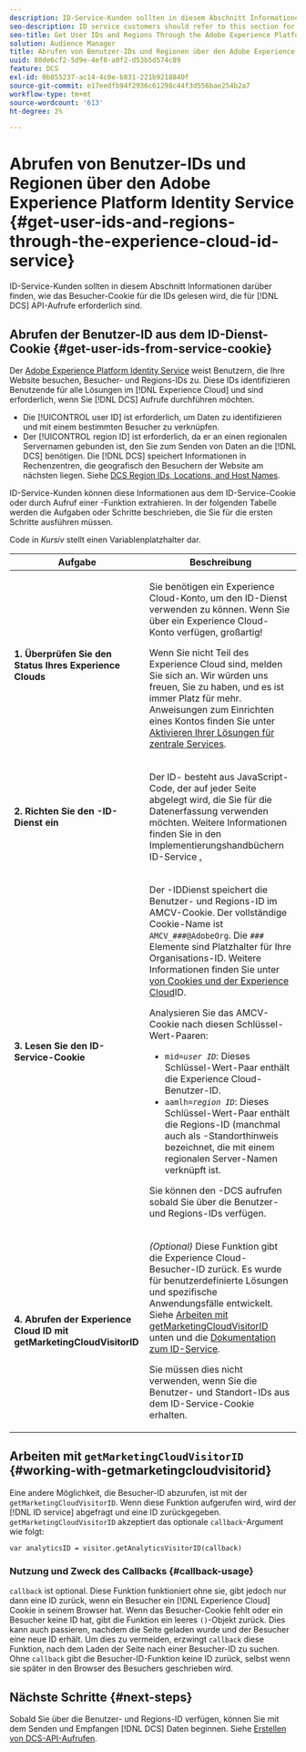 ```yaml
---
description: ID-Service-Kunden sollten in diesem Abschnitt Informationen darüber finden, wie das Besucher-Cookie für die IDs gelesen wird, die für DCS-API-Aufrufe erforderlich sind.
seo-description: ID service customers should refer to this section for information on how to read the visitor cookie for the IDs required to make DCS API calls.
seo-title: Get User IDs and Regions Through the Adobe Experience Platform Identity Service
solution: Audience Manager
title: Abrufen von Benutzer-IDs und Regionen über den Adobe Experience Platform Identity Service
uuid: 80de6cf2-5d9e-4ef8-a0f2-d53b5d574c89
feature: DCS
exl-id: 0b855237-ac14-4c0e-b831-221b9218840f
source-git-commit: e17eedfb94f2936c61298c44f3d556bae254b2a7
workflow-type: tm+mt
source-wordcount: '613'
ht-degree: 2%

---
```


# Abrufen von Benutzer-IDs und Regionen über den Adobe Experience Platform Identity Service {#get-user-ids-and-regions-through-the-experience-cloud-id-service}

ID-Service-Kunden sollten in diesem Abschnitt Informationen darüber finden, wie das Besucher-Cookie für die IDs gelesen wird, die für [!DNL DCS] API-Aufrufe erforderlich sind.

## Abrufen der Benutzer-ID aus dem ID-Dienst-Cookie {#get-user-ids-from-service-cookie}

Der [Adobe Experience Platform Identity Service](https://experienceleague.adobe.com/docs/id-service/using/home.html?lang=de) weist Benutzern, die Ihre Website besuchen, Besucher- und Regions-IDs zu. Diese IDs identifizieren Benutzende für alle Lösungen im [!DNL Experience Cloud] und sind erforderlich, wenn Sie [!DNL DCS] Aufrufe durchführen möchten.

* Die [!UICONTROL user ID] ist erforderlich, um Daten zu identifizieren und mit einem bestimmten Besucher zu verknüpfen.
* Der [!UICONTROL region ID] ist erforderlich, da er an einen regionalen Servernamen gebunden ist, den Sie zum Senden von Daten an die [!DNL DCS] benötigen. Die [!DNL DCS] speichert Informationen in Rechenzentren, die geografisch den Besuchern der Website am nächsten liegen. Siehe [DCS Region IDs, Locations, and Host Names](../../../api/dcs-intro/dcs-api-reference/dcs-regions.md).

ID-Service-Kunden können diese Informationen aus dem ID-Service-Cookie oder durch Aufruf einer -Funktion extrahieren. In der folgenden Tabelle werden die Aufgaben oder Schritte beschrieben, die Sie für die ersten Schritte ausführen müssen.

Code in *Kursiv* stellt einen Variablenplatzhalter dar.

<table id="table_660EBE1C24DD4FBE9DCE5191836C9135"> 
 <thead> 
  <tr> 
   <th colname="col1" class="entry"> Aufgabe </th> 
   <th colname="col2" class="entry"> Beschreibung </th> 
  </tr> 
 </thead>
 <tbody> 
  <tr> 
   <td colname="col1"> <p> <b>1. Überprüfen Sie den Status Ihres <span class="keyword"> Experience Cloud</span>s</b> </p> </td> 
   <td colname="col2"> <p>Sie benötigen ein <span class="keyword"> Experience Cloud</span>-Konto, um den ID-Dienst verwenden zu können. Wenn Sie über ein <span class="keyword"> Experience Cloud</span>-Konto verfügen, großartig! </p> <p> Wenn Sie nicht Teil des <span class="keyword"> Experience Cloud</span> sind, melden Sie sich an. Wir würden uns freuen, Sie zu haben, und es ist immer Platz für mehr. Anweisungen zum Einrichten eines Kontos finden Sie unter <a href="https://experienceleague.adobe.com/de/docs/core-services/interface/services/getting-started" format="https" scope="external"> Aktivieren Ihrer Lösungen für zentrale Services</a>. </p> </td> 
  </tr> 
  <tr> 
   <td colname="col1"> <p> <b>2. Richten Sie den <span class="keyword">-ID-Dienst ein</span></b> </p> </td> 
   <td colname="col2"> <p>Der <span class="keyword"> ID-</span> besteht aus JavaScript-Code, der auf jeder Seite abgelegt wird, die Sie für die Datenerfassung verwenden möchten. Weitere Informationen finden Sie in den Implementierungshandbüchern </a> ID-Service <a href="https://experienceleague.adobe.com/docs/id-service/using/implementation/implementation-guides.html?lang=de" format="https" scope="external"> . </p> </td> 
  </tr> 
  <tr> 
   <td colname="col1"> <p> <b>3. Lesen Sie den <span class="keyword"> ID-Service</span>-Cookie</b> </p> </td> 
   <td colname="col2"> <p>Der <span class="keyword">-ID</span>Dienst speichert die Benutzer- und Regions-ID im AMCV-Cookie. Der vollständige Cookie-Name ist <code>AMCV_<i>###</i>@AdobeOrg</code>. Die <code><i>###</i></code> Elemente sind Platzhalter für Ihre Organisations-ID. Weitere Informationen finden Sie unter <a href="https://experienceleague.adobe.com/docs/id-service/using/intro/cookies.html?lang=de" format="https" scope="external"> von Cookies und der Experience Cloud</a>ID. </p> <p>Analysieren Sie das AMCV-Cookie nach diesen Schlüssel-Wert-Paaren: </p> <p> 
     <ul id="ul_502ECFCDDD084D448B5EDC4E5C0909C1"> 
      <li id="li_662FFA36AC854E699D50A183B161D654"> <code>mid=<i>user ID</i></code>: Dieses Schlüssel-Wert-Paar enthält die <span class="keyword"> Experience Cloud</span>-Benutzer-ID. </li> 
      <li id="li_65422233187B4217B50DC52DBD58F404"> <code>aamlh=<i>region ID</i></code>: Dieses Schlüssel-Wert-Paar enthält die Regions-ID (manchmal auch als <span class="term">-Standorthinweis bezeichnet</span>, die mit einem regionalen Server-Namen verknüpft ist. </li> 
     </ul> </p> <p>Sie können den <span class="wintitle">-DCS aufrufen</span> sobald Sie über die Benutzer- und Regions-IDs verfügen. </p> </td> 
  </tr> 
  <tr> 
   <td colname="col1"> <p> <b>4. Abrufen der <span class="keyword"> Experience Cloud ID</span> mit getMarketingCloudVisitorID</b> </p> </td> 
   <td colname="col2"> <p><i>(Optional)</i> Diese Funktion gibt die <span class="keyword"> Experience Cloud</span>-Besucher-ID zurück. Es wurde für benutzerdefinierte Lösungen und spezifische Anwendungsfälle entwickelt. Siehe <a href="../../../api/dcs-intro/dcs-s2s/dcs-mcid-ids.md#working-with-getmarketingcloudvisitorid"> Arbeiten mit getMarketingCloudVisitorID </a> unten und die <a href="https://experienceleague.adobe.com/docs/id-service/using/id-service-api/methods/getmcvid.html?lang=de" format="https" scope="external"> Dokumentation zum ID-Service</a>. </p> <p>Sie müssen dies nicht verwenden, wenn Sie die Benutzer- und Standort-IDs aus dem ID-Service-Cookie erhalten. </p> </td> 
  </tr> 
 </tbody> 
</table>

## Arbeiten mit `getMarketingCloudVisitorID` {#working-with-getmarketingcloudvisitorid}

Eine andere Möglichkeit, die Besucher-ID abzurufen, ist mit der `getMarketingCloudVisitorID`. Wenn diese Funktion aufgerufen wird, wird der [!DNL ID service] abgefragt und eine ID zurückgegeben. `getMarketingCloudVisitorID` akzeptiert das optionale `callback`-Argument wie folgt:

`var analyticsID = visitor.getAnalyticsVisitorID(callback)`

### Nutzung und Zweck des Callbacks {#callback-usage}

`callback` ist optional. Diese Funktion funktioniert ohne sie, gibt jedoch nur dann eine ID zurück, wenn ein Besucher ein [!DNL Experience Cloud] Cookie in seinem Browser hat. Wenn das Besucher-Cookie fehlt oder ein Besucher keine ID hat, gibt die Funktion ein leeres `()`-Objekt zurück. Dies kann auch passieren, nachdem die Seite geladen wurde und der Besucher eine neue ID erhält. Um dies zu vermeiden, erzwingt `callback` diese Funktion, nach dem Laden der Seite nach einer Besucher-ID zu suchen. Ohne `callback` gibt die Besucher-ID-Funktion keine ID zurück, selbst wenn sie später in den Browser des Besuchers geschrieben wird.

## Nächste Schritte {#next-steps}

Sobald Sie über die Benutzer- und Regions-ID verfügen, können Sie mit dem Senden und Empfangen [!DNL DCS] Daten beginnen. Siehe [Erstellen von DCS-API-Aufrufen](../../../api/dcs-intro/dcs-s2s/dcs-s2s-calls.md).
